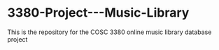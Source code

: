 # 3380-Project---Music-Library
This is the repository for the COSC 3380 online music library database project 
